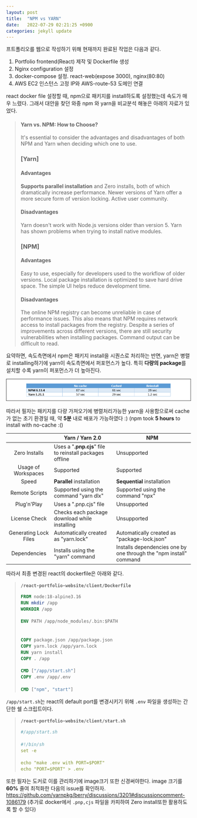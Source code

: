 ```yaml
---
layout: post
title:  "NPM vs YARN"
date:   2022-07-29 02:21:25 +0900
categories: jekyll update
---
```


프트폴리오를 웹으로 작성하기 위해 현재까지 완료된 작업은 다음과 같다.
1.  Portfolio frontend(React) 제작 및 Dockerfile 생성
2.  Nginx configuration 설정
3.  docker-compose 설정. react-web(expose 3000), nginx(80:80)
4.  AWS EC2 인스턴스 고정 IP와 AWS-route-53 도메인 연결

react docker file 설정할 때, npm으로 패키지를 install하도록 설정했는데 속도가 매우 느렸다.
그래서 대안을 찾던 와중 npm 와 yarn을 비교분석 해놓은 아래의 자료가 있었다.

<Blockquote>

#### Yarn vs. NPM: How to Choose?
It's essential to consider the advantages and disadvantages of both NPM and Yarn when deciding which one to use.

### [Yarn]

#### Advantages
**Supports parallel installation** and Zero installs, both of which dramatically increase performance.
Newer versions of Yarn offer a more secure form of version locking.
Active user community.

#### Disadvantages
Yarn doesn't work with Node.js versions older than version 5.
Yarn has shown problems when trying to install native modules.

### [NPM]

#### Advantages
Easy to use, especially for developers used to the workflow of older versions.
Local package installation is optimized to save hard drive space.
The simple UI helps reduce development time.

#### Disadvantages
The online NPM registry can become unreliable in case of performance issues. This also means that NPM requires network access to install packages from the registry.
Despite a series of improvements across different versions, there are still security vulnerabilities when installing packages.
Command output can be difficult to read.

</Blockquote>

요약하면, 속도측면에서 npm은 패키지 install을 시퀀스로 처리하는 반면, yarn은 병렬로 installing하기에 yarn이 속도측면에서 퍼포먼스가 높다. 특히 **다량의 package**를 설치할 수록 yarn이 퍼포먼스가 더 높아진다.

![yarnVSnpm](./../images/20220729/yarn%20vs%20npm.png)

따라서 필자는 패키지를 다량 가져오기에 병렬처리가능한 yarn을 사용함으로써 cache가 없는 초기 환경일 때, 약 **5분** 내로 배포가 가능하였다 :) (npm took **5 hours** to install with no-cache :()




|                       | Yarn / Yarn 2.0                                          | NPM                                                                |
| :-------------------: | -------------------------------------------------------- | ------------------------------------------------------------------ |
|     Zero Installs     | Uses a "**.pnp.cjs**" file to reinstall packages offline | Unsupported                                                        |
|  Usage of Workspaces  | Supported                                                | Supported                                                          |
|         Speed         | **Parallel** installation                                | **Sequential** installation                                        |
|    Remote Scripts     | Supported using the command "yarn dlx"                   | Supported using the command "npx"                                  |
|      Plug'n'Play      | Uses a ".pnp.cjs" file                                   | Unsupported                                                        |
|     License Check     | Checks each package download while installing            | Unsupported                                                        |
| Generating Lock Files | Automatically created as "yarn.lock"                     | Automatically created as "package-lock.json"                       |
|     Dependencies      | Installs using the "yarn" command                        | Installs dependencies one by one through the "npm install" command |



따라서 최종 변경된 react의 dockerfile은 아래와 같다.



<Blockquote>

**`/react-portfolio-website/client/Dockerfile`**

```dockerfile
FROM node:18-alpine3.16
RUN mkdir /app
WORKDIR /app

ENV PATH /app/node_modules/.bin:$PATH
 

COPY package.json /app/package.json
COPY yarn.lock /app/yarn.lock
RUN yarn install 
COPY . /app 

CMD ["/app/start.sh"]
COPY .env /app/.env

CMD ["npm", "start"]
```
</Blockquote>

`/app/start.sh`는 react의 default port를 변경시키기 위해 `.env` 파일을 생성하는 간단한 쉘 스크립트이다.

<Blockquote>

**`/react-portfolio-website/client/start.sh`**

```yaml
#/app/start.sh

#!/bin/sh
set -e

echo "make .env with PORT=$PORT"
echo "PORT=$PORT" > .env
```
</Blockquote>


또한 필자는 도커로 이를 관리하기에 image크기 또한 신경써야한다. image 크기를 **60%** 줄여 최적화한 다음의 issue를 확인하자.
https://github.com/yarnpkg/berry/discussions/3201#discussioncomment-1086179
(추가로 docker에서 `.pnp,cjs` 파일을 카피하여 Zero install또한 활용하도록 할 수 있다)

